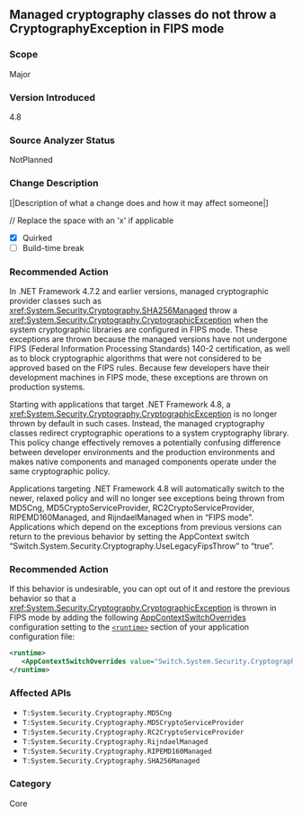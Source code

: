 ## Managed cryptography classes do not throw a CryptographyException in FIPS mode

### Scope
Major

### Version Introduced
4.8

### Source Analyzer Status
NotPlanned

### Change Description
[|Description of what a change does and how it may affect someone|]

// Replace the space with an 'x' if applicable
- [X] Quirked
- [ ] Build-time break 

### Recommended Action

In .NET Framework 4.7.2 and earlier versions, managed cryptographic provider classes such as <xref:System.Security.Cryptography.SHA256Managed> throw a <xref:System.Security.Cryptography.CryptographicException> when the system cryptographic libraries are configured in FIPS mode. These exceptions are thrown because the managed versions have not undergone FIPS (Federal Information Processing Standards) 140-2 certification, as well as to block cryptographic algorithms that were not considered to be approved based on the FIPS rules.  Because few developers have their development machines in FIPS mode, these exceptions are thrown on production systems. 

Starting with applications that target .NET Framework 4.8, a <xref:System.Security.Cryptography.CryptographicException> is no longer thrown by default in such cases. Instead, the managed cryptography classes redirect cryptographic operations to a system cryptography library. This policy change effectively removes a potentially confusing difference between developer environments and the production environments and makes native components and managed components operate under the same cryptographic policy.

Applications targeting .NET Framework 4.8 will automatically switch to the newer, relaxed policy and will no longer see exceptions being thrown from MD5Cng, MD5CryptoServiceProvider, RC2CryptoServiceProvider, RIPEMD160Managed, and RijndaelManaged when in “FIPS mode”. Applications which depend on the exceptions from previous versions can return to the previous behavior by setting the AppContext switch “Switch.System.Security.Cryptography.UseLegacyFipsThrow” to “true”.

### Recommended Action

If this behavior is undesirable, you can opt out of it and restore the previous behavior so that a <xref:System.Security.Cryptography.CryptographicException> is thrown in FIPS mode by adding the following [AppContextSwitchOverrides](~/docs/framework/configure-apps/file-schema/runtime/appcontextswitchoverrides-element.md) configuration setting to the [`<runtime>`](~/docs/framework/configure-apps/file-schema/runtime/runtime-element.md) section of your application configuration file:

```xml
<runtime>
   <AppContextSwitchOverrides value="Switch.System.Security.Cryptography.UseLegacyFipsThrow=true" />
</runtime>
```

### Affected APIs

* `T:System.Security.Cryptography.MD5Cng`
* `T:System.Security.Cryptography.MD5CryptoServiceProvider`
* `T:System.Security.Cryptography.RC2CryptoServiceProvider`
* `T:System.Security.Cryptography.RijndaelManaged`
* `T:System.Security.Cryptography.RIPEMD160Managed`
* `T:System.Security.Cryptography.SHA256Managed`

### Category
Core

<!--
    ### Original Bug
    Bug link goes here
-->
